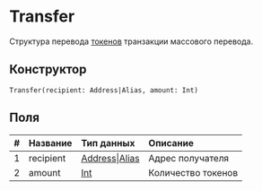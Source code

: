 # Transfer

Структура перевода [токенов](/ru/blockchain/token/) транзакции массового перевода.

## Конструктор

``` ride
Transfer(recipient: Address|Alias, amount: Int)
```

## Поля

| # | Название | Тип данных | Описание |
| :--- | :--- | :--- | :--- |
| 1 | recipient | [Address](/ru/ride/v5/structures/common-structures/address)&#124;[Alias](/ru/ride/v5/structures/common-structures/alias) | Адрес получателя |
| 2 | amount | [Int](/ru/ride/v5/data-types/int) | Количество токенов |
